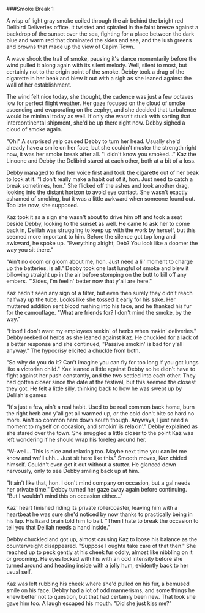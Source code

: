 ###Smoke Break 1

A wisp of light gray smoke coiled through the air behind the bright red Delibird Deliveries office. It twisted and spiraled in the faint breeze against a backdrop of the sunset over the sea, fighting for a place between the dark blue and warm red that dominated the skies and sea, and the lush greens and browns that made up the view of Capim Town.

A wave shook the trail of smoke, pausing it's dance momentarily before the wind pulled it along again with its silent melody. Well, silent to most, but certainly not to the origin point of the smoke. Debby took a drag of the cigarette in her beak and blew it out with a sigh as she leaned against the wall of her establishment.

The wind felt nice today, she thought, the cadence was just a few octaves low for perfect flight weather. Her gaze focused on the cloud of smoke ascending and evaporating on the zephyr, and she decided that turbulence would be minimal today as well. If only she wasn't stuck with sorting that intercontinental shipment, she'd be up there right now. Debby sighed a cloud of smoke again.

"Oh!" A surprised yelp caused Debby to turn her head. Usually she'd already have a smile on her face, but she couldn't muster the strength right now, it was her smoke break after all. "I didn't know you smoked..." Kaz the Linoone and Debby the Delibird stared at each other, both at a bit of a loss.

Debby managed to find her voice first and took the cigarette out of her beak to look at it. "I don't really make a habit out of it, hon. Just need to catch a break sometimes, hon." She flicked off the ashes and took another drag, looking into the distant horizon to avoid eye contact. She wasn't exactly ashamed of smoking, but it was a little awkward when someone found out. Too late now, she supposed.

Kaz took it as a sign she wasn't about to drive him off and took a seat beside Debby, looking to the sunset as well. He came to ask her to come back in, Delilah was struggling to keep up with the work by herself, but this seemed more important to him. Before the silence got top long and awkward, he spoke up. "Everything alright, Deb? You look like a doomer the way you sit there."

"Ain't no doom or gloom about me, hon. Just need a lil' moment to charge up the batteries, is all." Debby took one last lungful of smoke and blew it billowing straight up in the air before stomping on the butt to kill off any embers. "'Sides, I'm feelin' better now that y'all are here."

Kaz hadn't seen any sign of a filter, but even then surely they didn't reach halfway up the tube. Looks like she tossed it early for his sake. Her muttered addition sent blood rushing into his face, and he thanked his fur for the camouflage. "What are friends for? I don't mind the smoke, by the way."

"Hoot! I don't want my employees reekin' of herbs when makin' deliveries." Debby reeked of herbs as she leaned against Kaz. He chuckled for a lack of a better response and she continued, "Passive smokin' is bad for y'all anyway." The hypocrisy elicited a chuckle from both.

"So why do you do it? Can't imagine you can fly for too long if you got lungs like a victorian child." Kaz leaned a little against Debby so he didn't have to fight against her push constantly, and the two settled into each other. They had gotten closer since the date at the festival, but this seemed the closest they got. He felt a little silly, thinking back to how he was swept up by Delilah's games

"It's just a few, ain't a real habit. Used to be real common back home, burn the right herb and y'all get all warmed up, or the cold don't bite so hard no more. Ain't so common here down south though. Anyways, I just need a moment to myself on occasion, and smokin' is relaxin'." Debby explained as she stared over the town. She snuggled a little closer to the point Kaz was left wondering if he should wrap his foreleg around her.

"W-well... This is nice and relaxing too. Maybe next time you can let me know and we'll uhh... Just sit here like this." Smooth moves, Kaz chided himself. Couldn't even get it out without a stutter. He glanced down nervously, only to see Debby smiling back up at him.

"It ain't like that, hon. I don't mind company on occasion, but a gal needs her private time." Debby turned her gaze away again before continuing. "But I wouldn't mind this on occasion either..."

Kaz' heart finished riding its private rollercoaster, leaving him with a heartbeat he was sure she'd noticed by now thanks to practically being in his lap. His lizard brain told him to bail. "Then I hate to break the occasion to tell you that Delilah needs a hand inside."

Debby chuckled and got up, almost causing Kaz to loose his balance as the counterweight disappeared. "Suppose I oughta take care of that then." She reached up to peck gently at his cheek fur oddly, almost like nibbling on it or grooming. He eyes locked with his with an odd intensity before she turned around and heading inside with a jolly hum, evidently back to her usual self.

Kaz was left rubbing his cheek where she'd pulled on his fur, a bemused smile on his face. Debby had a lot of odd mannerisms, and some things he knew better not to question, but that had certainly been new. That look she gave him too. A laugh escaped his mouth. "Did she just kiss me?"